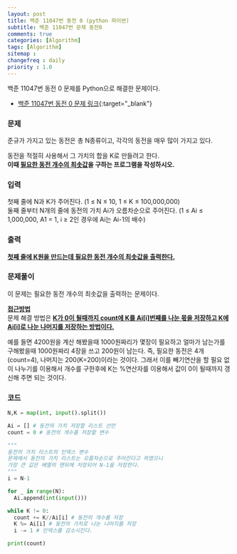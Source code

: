 ```yaml
---
layout: post
title: 백준 11047번 동전 0 (python 파이썬)
subtitle: 백준 11047번 문제 동전0
comments: true
categories: [Algorithm]
tags: [Algorithm]
sitemap :
changefreq : daily
priority : 1.0
---
```

백준 11047번 동전 0 문제를 Python으로 해결한 문제이다.

* [백준 11047번 동전 0 문제 링크](https://www.acmicpc.net/problem/11047){:target="_blank"}

### 문제
준규가 가지고 있는 동전은 총 N종류이고, 각각의 동전을 매우 많이 가지고 있다.

동전을 적절히 사용해서 그 가치의 합을 K로 만들려고 한다.  
**이때 <u>필요한 동전 개수의 최솟값</u>을 구하는 프로그램을 작성하시오.**  

### 입력
첫째 줄에 N과 K가 주어진다. (1 ≤ N ≤ 10, 1 ≤ K ≤ 100,000,000)  
둘째 줄부터 N개의 줄에 동전의 가치 Ai가 오름차순으로 주어진다. (1 ≤ Ai ≤ 1,000,000, A1 = 1, i ≥ 2인 경우에 Ai는 Ai-1의 배수)

### 출력
**<u>첫째 줄에 K원을 만드는데 필요한 동전 개수의 최솟값을 출력한다.</u>**

### 문제풀이
이 문제는 필요한 동전 개수의 최솟값을 출력하는 문제이다.


**<u>접근방법</u>**  
문제 해결 방법은 **<u>K가 0이 될때까지 count에 K를 Ai[i]번째를 나눈 몫을 저장하고 K에 Ai[i]로 나눈 나머지를 저장하는 방법이다.</u>**

예를 들면 4200원을 계산 해봤을때 1000원짜리가 몇장이 필요하고 얼마가 남는가를 구해봤을때 1000원짜리 4장을 쓰고 200원이 남는다. 즉, 필요한 동전은 4개(count=4), 나머지는 200(K=200)이라는 것이다. 그래서 이를 빼기연산을 할 필요 없이 나누기를 이용해서 개수를 구한후에 K는 %연산자를 이용해서 값이 0이 될때까지 갱신해 주면 되는 것이다.

### 코드
```python
N,K = map(int, input().split())

Ai = [] # 동전의 가치 저장할 리스트 선언
count = 0 # 동전의 개수를 저장할 변수

"""
동전의 가치 리스트의 인덱스 변수
문제에서 동전의 가치 리스트는 오름차순으로 주어진다고 하였으니 
가장 큰 값은 배열의 맨뒤에 저장되어 N-1을 저장한다.
"""
i = N-1

for _ in range(N):
  Ai.append(int(input()))

while K != 0:
  count += K//Ai[i] # 동전의 개수를 저장
  K %= Ai[i] # 동전의 가치로 나눈 나머지를 저장
  i -= 1 # 인덱스를 감소시킨다.

print(count)
```
